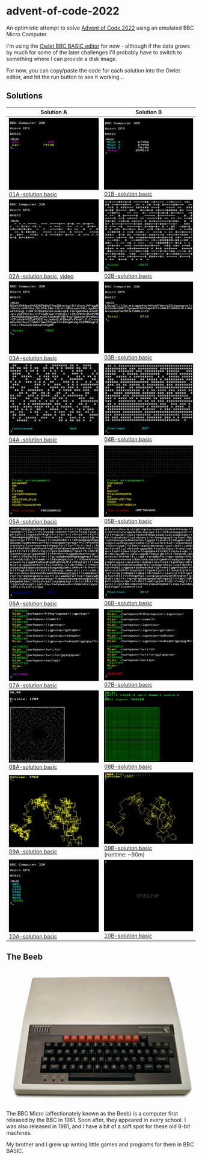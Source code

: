 # advent-of-code-2022

An optimistic attempt to solve [Advent of Code 2022](https://adventofcode.com/2022) using an emulated BBC Micro Computer.

I'm using the [Owlet BBC BASIC editor](https://bbcmic.ro/) for now - although if the data grows by much for some of the later challenges I'll probably have to switch to something where I can provide a disk image.

For now, you can copy/paste the code for each solution into the Owlet editor, and hit the run button to see it working...

## Solutions

| Solution A | Solution B |
|-|-|
| ![Result 01A](2022-12-01/01A-screenshot.png "A BBC Micro showing the result: Elf 209, Cal: 74198")<br/>[01A-solution.basic](2022-12-01/01A-solution.basic) | ![Result 01B](2022-12-01/01B-screenshot.png "A BBC Micro showing the values for the 3 most burdened elves, and a total: 209914")<br/>[01B-solution.basic](2022-12-01/01B-solution.basic) |
| ![running 02A](2022-12-02/02A-running.png "A BBC Micro part way through solving the first part of problem 2. It has printed symbols to represent the outcomes from each round...")<br/>[02A-solution.basic](2022-12-02/02A-solution.basic), [video](2022-12-02/02A-running.mov) | ![result 02B](2022-12-02/02B-screenshot.png "A BBC Micro showing the outcomes from all the rounds as symbols, and a final score: 13071")<br/>[02B-solution.basic](2022-12-02/02B-solution.basic) |
| ![Result 03A](2022-12-03/03A-screenshot.png "A BBC Micro showing a character for each rucksack, and below it in green a total: 7967")<br/>[03A-solution.basic](2022-12-03/03A-solution.basic) | ![Result 03B](2022-12-03/03B-screenshot.png "A BBC Micro showing a character for each group of 3 rucksacks, and below it in yellow a total: 2716")<br/>[03B-solution.basic](2022-12-03/03B-solution.basic) |
| ![Result 04A](2022-12-04/04A-screenshot.png "A BBC Micro screen full of stars and dots. Below it, in cyan, it says: Contained: 503")<br/>[04A-solution.basic](2022-12-04/04A-solution.basic) | ![Result 04B](2022-12-04/04B-screenshot.png "A BBC Micro screen much more heavily full of stars than dots. Below it, it says: Overlaps: 827")<br/>[04B-solution.basic](2022-12-04/04B-solution.basic) |
| ![Result 05A](2022-12-05/05A-screenshot.png "A BBC Micro screen filled with dots to indicate that it has been busy calculating. Below it, the final arrangement of crates is shown in yellow as a series of lines with different numbers of characters in them. Below that, the tops of the stacks (the last letter of each line) are shown together in green.")<br/>[05A-solution.basic](2022-12-05/05A-solution.basic) | ![Result 05B](2022-12-05/05B-screenshot.png "A BBC Micro screen filled with dots to indicate that it has been busy calculating. Below it, the final arrangement of crates is shown in yellow as a series of lines with different numbers of characters in them. Below that, the tops of the stacks (the last letter of each line) are shown together in green.")<br/>[05B-solution.basic](2022-12-05/05B-solution.basic) |
| ![Result 06A](2022-12-06/06A-screenshot.png "A BBC Micro screen full of seemingly random characters, white on black. Right at the bottom, the solution (a position) is written in blue. It indicates that at this point, the last 4 characters on screen are all different.")<br/>[06A-solution.basic](2022-12-06/06A-solution.basic) | ![Result 06B](2022-12-06/06B-screenshot.png "A BBC Micro screen full of seemingly random characters, white on black. Right at the bottom, the solution (a position) is written in cyan. It indicates that at this point, the last 14 characters on screen are all different.")<br/>[06B-solution.basic](2022-12-06/06B-solution.basic) |
| ![Result 07A](2022-12-07/07A-screenshot.png "BBC Micro output showing a number of directories, and their sizes. Below, a number in pink indicates the result: 1517599")<br/>[07A-solution.basic](2022-12-07/07A-solution.basic) | ![Result 07B](2022-12-07/07B-screenshot.png "BBC Micro output showing a number of directories, and their sizes. Below, a number in red indicates the result: 2481982")<br/>[07B-solution.basic](2022-12-07/07B-solution.basic) |
| ![Result 08A](2022-12-08/08A-screenshot.png "BBC Micro graphics - the forest is rendered in a grid, and each visible tree is a bright white pixel. It creates a dotted effect, with a mark darker centre to the woods.")<br/>[08A-solution.basic](2022-12-08/08A-solution.basic) | ![Result 08B](2022-12-08/08B-screenshot.png "BBC Micro graphics - all green this time. A pixel for every tree in the forest, and some stats at the top showing that each tree has been examined.")<br/>[08B-solution.basic](2022-12-08/08B-solution.basic) |
| ![Result 09A](2022-12-09/09A-screenshot.png "BBC Micro graphics - the motion of the rope's tail is rendered in yellow. At the top of the screen, the outcome is printed: 5960")<br/>[09A-solution.basic](2022-12-09/09A-solution.basic) | ![Result 09B](2022-12-09/09B-screenshot.png "BBC Micro graphics - BBC Micro graphics - the motion of the rope's tail is rendered in yellow. Its form is much smoother than the first solution, and mostly diagonal. At the top of the screen, the outcome is printed: 2327")<br/>[09B-solution.basic](2022-12-09/09B-solution.basic)<br/>(runtime: ~90m) |
| ![Result 10A](2022-12-10/10A-screenshot.png "BBC Micro screen showing half a dozen numbers in cyan, and their sum in green: 15020")<br/>[10A-solution.basic](2022-12-10/10A-solution.basic) | ![Result 10B](2022-12-10/10B-screenshot.png "BBC Micro graphics - a small 40x6 dot display in the centre of the screen shows the letters: EFUGLPAP")<br/>[10B-solution.basic](2022-12-10/10B-solution.basic) |

## The Beeb

![BBC Micro](images/bbc-micro.jpg "A BBC Micro - black keyboard, a red row of function keys above, and creamy rectangular plastic casing")

The BBC Micro (affectionately known as the Beeb) is a computer first released by the BBC in 1981. Soon after, they appeared in every school. I was also released in 1981, and I have a bit of a soft spot for these old 8-bit machines.

My brother and I grew up writing little games and programs for them in BBC BASIC.
